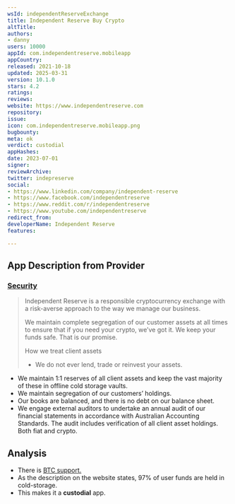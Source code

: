 ```yaml
---
wsId: independentReserveExchange
title: Independent Reserve Buy Crypto
altTitle: 
authors:
- danny
users: 10000
appId: com.independentreserve.mobileapp
appCountry: 
released: 2021-10-18
updated: 2025-03-31
version: 10.1.0
stars: 4.2
ratings: 
reviews: 
website: https://www.independentreserve.com
repository: 
issue: 
icon: com.independentreserve.mobileapp.png
bugbounty: 
meta: ok
verdict: custodial
appHashes: 
date: 2023-07-01
signer: 
reviewArchive: 
twitter: indepreserve
social:
- https://www.linkedin.com/company/independent-reserve
- https://www.facebook.com/independentreserve
- https://www.reddit.com/r/independentreserve
- https://www.youtube.com/independentreserve
redirect_from: 
developerName: Independent Reserve
features: 

---
```


## App Description from Provider

### [Security](https://www.independentreserve.com/security)

> Independent Reserve is a responsible cryptocurrency exchange with a risk-averse approach to the way we manage our business.
>
> We maintain complete segregation of our customer assets at all times to ensure that if you need your crypto, we’ve got it. We keep your funds safe. That is our promise.
>
> How we treat client assets
>
> - We do not ever lend, trade or reinvest your assets.
- We maintain 1:1 reserves of all client assets and keep the vast majority of these in offline cold storage vaults.
- We maintain segregation of our customers’ holdings.
- Our books are balanced, and there is no debt on our balance sheet.
- We engage external auditors to undertake an annual audit of our financial statements in accordance with Australian Accounting Standards. The audit includes verification of all client asset holdings. Both fiat and crypto.

## Analysis

- There is [BTC support.](https://www.independentreserve.com/blog/knowledge-base/how-to-deposit-bitcoin-into-independent-reserve)
- As the description on the website states, 97% of user funds are held in cold-storage.
- This makes it a **custodial** app.
